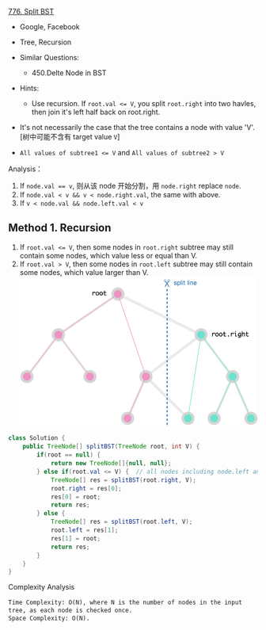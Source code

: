 [776. Split BST](https://leetcode.com/problems/split-bst/)

* Google, Facebook
* Tree, Recursion
* Similar Questions:
    * 450.Delte Node in BST
* Hints:
    * Use recursion. If `root.val <= V`, you split `root.right` into two havles, then join it's left half back on root.right.


* It's not necessarily the case that the tree contains a node with value 'V'. [树中可能不含有 target value `V`]
* `All values of subtree1 <= V` and `All values of subtree2 > V`


Analysis：
1. If `node.val == v`, 则从该 node 开始分割，用 `node.right` replace `node`.
2. If `node.val < v && v < node.right.val`, the same with above.
3. If `v < node.val && node.left.val < v`  
    
    
## Method 1. Recursion
1. If `root.val <= V`, then some nodes in `root.right` subtree may still contain some nodes, which value less or equal than V.
2. If `root.val > V`, then some nodes in `root.left` subtree may still contain some nodes, which value larger than V.
![](images/776_split_line.png)
```java 
class Solution {
    public TreeNode[] splitBST(TreeNode root, int V) {
        if(root == null) {
            return new TreeNode[]{null, null};
        } else if(root.val <= V) {  // all nodes including node.left and node are smaller than V
            TreeNode[] res = splitBST(root.right, V);
            root.right = res[0];
            res[0] = root;
            return res;
        } else {    
            TreeNode[] res = splitBST(root.left, V);
            root.left = res[1];
            res[1] = root;
            return res;
        }
    }
}
``` 
Complexity Analysis

    Time Complexity: O(N), where N is the number of nodes in the input tree, as each node is checked once.
    Space Complexity: O(N).



